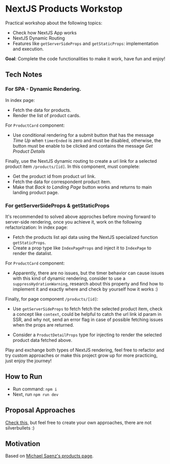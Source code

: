 # NextJS Products Workstop

Practical workshop about the following topics:
- Check how NextJS App works
- NextJS Dynamic Routing
- Features like `getServerSideProps` and `getStaticProps`: implementation and execution.


**Goal**: Complete the code functionalities to make it work, have fun and enjoy!

## Tech Notes
### For SPA - Dynamic Rendering.
In index page:
- Fetch the data for products.
- Render the list of product cards.

For `ProductCard` component:
- Use conditional rendering for a submit button that has the message *Time Up* when `timerEnded` is zero and must be disabled, otherwise, the button must be enable to be clicked and contains the message *Get Product Details*

Finally, use the NextJS dynamic routing to create a url link for a selected product item `/products/[id]`. In this component, must complete:
- Get the product id from product url link. 
- Fetch the data for correspondent product item.
- Make that *Back to Landing Page* button works and returns to main landing product page.


### For getServerSideProps & getStaticProps
It's recommended to solved above approches before moving forward to server-side rendering, once you achieve it, work on the following refactorization:
In index page:
- Fetch the products list api data using the NextJS specialized function `getStaticProps`.
- Create a prop type like `IndexPageProps` and inject it to `IndexPage` to render the datalist.

For `ProductCard` component:
- Apparently, there are no issues, but the timer behavior can cause issues with this kind of dynamic rendering, consider to use a `suppressHydrationWarning`, research about this property and find how to implement it and exactly where and check by yourself how it works :)

Finally, for page component `/products/[id]`:
- Use `getServerSideProps` to fetch fetch the selected product item, check a concept like `context`, could be helpful to catch the url link id param in SSR, and why not, send an error flag in case of possible fetching issues when the props are returned.

- Consider a `ProductDetailProps` type for injecting to render the selected product data fetched above.

Play and exchange both types of NextJS rendering, feel free to refactor and try custom approaches or make this project grow up for more practicing, just enjoy the journey!

## How to Run
- Run command: `npm i`
- Next, run `npm run dev`

## Proposal Approaches
[Check this](https://lying-guarantee-476.notion.site/Practical-Workshop-1e5abdaa4df940f5ba05d9a49c760fb1?pvs=4), but feel free to create your own approaches, there are not silverbullets :)

## Motivation
Based on [Michael Saenz's products page](https://github.com/MSaenz1011/Assesment-FrontEnd).

